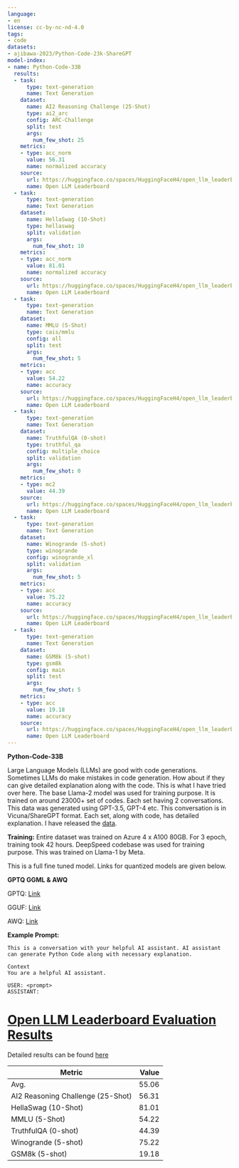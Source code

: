 ```yaml
---
language:
- en
license: cc-by-nc-nd-4.0
tags:
- code
datasets:
- ajibawa-2023/Python-Code-23k-ShareGPT
model-index:
- name: Python-Code-33B
  results:
  - task:
      type: text-generation
      name: Text Generation
    dataset:
      name: AI2 Reasoning Challenge (25-Shot)
      type: ai2_arc
      config: ARC-Challenge
      split: test
      args:
        num_few_shot: 25
    metrics:
    - type: acc_norm
      value: 56.31
      name: normalized accuracy
    source:
      url: https://huggingface.co/spaces/HuggingFaceH4/open_llm_leaderboard?query=ajibawa-2023/Python-Code-33B
      name: Open LLM Leaderboard
  - task:
      type: text-generation
      name: Text Generation
    dataset:
      name: HellaSwag (10-Shot)
      type: hellaswag
      split: validation
      args:
        num_few_shot: 10
    metrics:
    - type: acc_norm
      value: 81.01
      name: normalized accuracy
    source:
      url: https://huggingface.co/spaces/HuggingFaceH4/open_llm_leaderboard?query=ajibawa-2023/Python-Code-33B
      name: Open LLM Leaderboard
  - task:
      type: text-generation
      name: Text Generation
    dataset:
      name: MMLU (5-Shot)
      type: cais/mmlu
      config: all
      split: test
      args:
        num_few_shot: 5
    metrics:
    - type: acc
      value: 54.22
      name: accuracy
    source:
      url: https://huggingface.co/spaces/HuggingFaceH4/open_llm_leaderboard?query=ajibawa-2023/Python-Code-33B
      name: Open LLM Leaderboard
  - task:
      type: text-generation
      name: Text Generation
    dataset:
      name: TruthfulQA (0-shot)
      type: truthful_qa
      config: multiple_choice
      split: validation
      args:
        num_few_shot: 0
    metrics:
    - type: mc2
      value: 44.39
    source:
      url: https://huggingface.co/spaces/HuggingFaceH4/open_llm_leaderboard?query=ajibawa-2023/Python-Code-33B
      name: Open LLM Leaderboard
  - task:
      type: text-generation
      name: Text Generation
    dataset:
      name: Winogrande (5-shot)
      type: winogrande
      config: winogrande_xl
      split: validation
      args:
        num_few_shot: 5
    metrics:
    - type: acc
      value: 75.22
      name: accuracy
    source:
      url: https://huggingface.co/spaces/HuggingFaceH4/open_llm_leaderboard?query=ajibawa-2023/Python-Code-33B
      name: Open LLM Leaderboard
  - task:
      type: text-generation
      name: Text Generation
    dataset:
      name: GSM8k (5-shot)
      type: gsm8k
      config: main
      split: test
      args:
        num_few_shot: 5
    metrics:
    - type: acc
      value: 19.18
      name: accuracy
    source:
      url: https://huggingface.co/spaces/HuggingFaceH4/open_llm_leaderboard?query=ajibawa-2023/Python-Code-33B
      name: Open LLM Leaderboard
---
```


**Python-Code-33B**

Large Language Models (LLMs) are good with code generations. Sometimes LLMs do make mistakes in code generation. How about if they can give detailed explanation along with the code.
This is what I have tried over here. The base Llama-2 model was used for training purpose. It is trained on around 23000+ set of codes. Each set having 2 conversations.
This data was generated using GPT-3.5, GPT-4 etc. This conversation is in Vicuna/ShareGPT format. Each set, along with code, has detailed explanation. 
I have released the [data](https://huggingface.co/datasets/ajibawa-2023/Python-Code-23k-ShareGPT).

**Training:**
Entire dataset was trained on Azure 4 x A100 80GB. For 3 epoch, training took 42 hours. DeepSpeed codebase was used for training purpose. This was trained on Llama-1 by Meta.

This is a full fine tuned model. Links for quantized models are given below.


**GPTQ GGML & AWQ**

GPTQ: [Link](https://huggingface.co/TheBloke/Python-Code-33B-GPTQ)

GGUF: [Link](https://huggingface.co/TheBloke/Python-Code-33B-GGUF)

AWQ: [Link](https://huggingface.co/TheBloke/Python-Code-33B-AWQ)


**Example Prompt:**
```
This is a conversation with your helpful AI assistant. AI assistant can generate Python Code along with necessary explanation.

Context
You are a helpful AI assistant.

USER: <prompt>
ASSISTANT:
```
# [Open LLM Leaderboard Evaluation Results](https://huggingface.co/spaces/HuggingFaceH4/open_llm_leaderboard)
Detailed results can be found [here](https://huggingface.co/datasets/open-llm-leaderboard/details_ajibawa-2023__Python-Code-33B)

|             Metric              |Value|
|---------------------------------|----:|
|Avg.                             |55.06|
|AI2 Reasoning Challenge (25-Shot)|56.31|
|HellaSwag (10-Shot)              |81.01|
|MMLU (5-Shot)                    |54.22|
|TruthfulQA (0-shot)              |44.39|
|Winogrande (5-shot)              |75.22|
|GSM8k (5-shot)                   |19.18|

